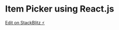 # Item Picker using React.js

[Edit on StackBlitz ⚡️](https://stackblitz.com/edit/item-picker-using-react)
